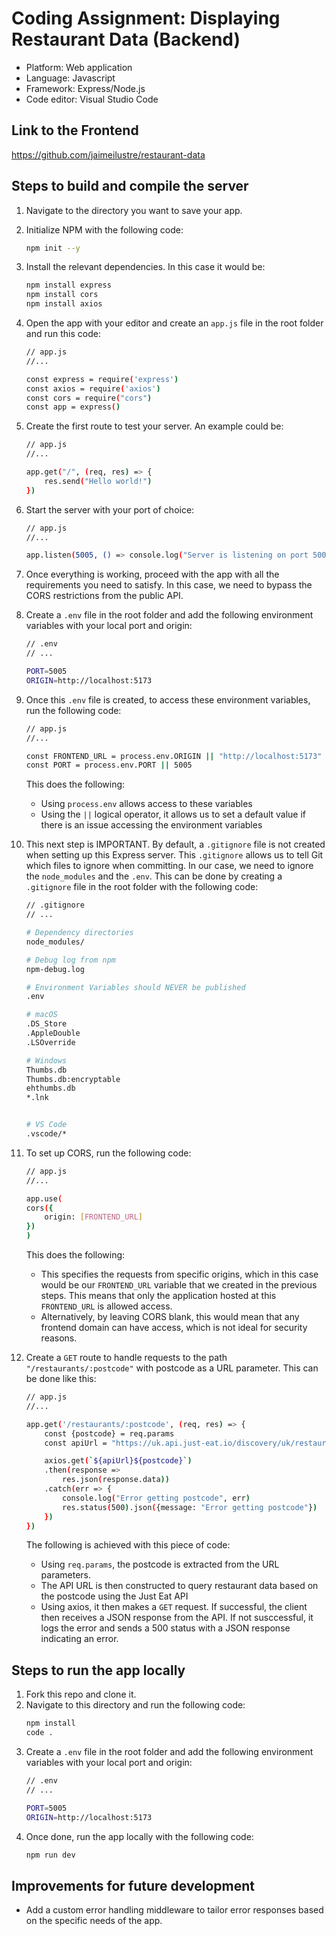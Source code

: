 # Coding Assignment: Displaying Restaurant Data (Backend)

- Platform: Web application
- Language: Javascript
- Framework: Express/Node.js
- Code editor: Visual Studio Code

## Link to the Frontend
https://github.com/jaimeilustre/restaurant-data

## Steps to build and compile the server

1. Navigate to the directory you want to save your app.
2. Initialize NPM with the following code:
    ``` bash
    npm init --y
    ```
3. Install the relevant dependencies. In this case it would be:
    ``` bash
    npm install express
    npm install cors
    npm install axios
    ```
4. Open the app with your editor and create an `app.js` file in the root folder and run this code:
    ``` bash
    // app.js
    //...

    const express = require('express')
    const axios = require('axios')
    const cors = require("cors")
    const app = express()
    ```
5. Create the first route to test your server. An example could be:
    ``` bash
    // app.js
    //...
    
    app.get("/", (req, res) => {
        res.send("Hello world!")
    })
    ```
6. Start the server with your port of choice:
    ``` bash
    // app.js
    //...
    
    app.listen(5005, () => console.log("Server is listening on port 5005!"))
    ```
7. Once everything is working, proceed with the app with all the requirements you need to satisfy. In this case, we need to bypass the CORS restrictions from the public API.

8. Create a `.env` file in the root folder and add the following environment variables with your local port and origin:
    ``` bash
    // .env
    // ...

    PORT=5005
    ORIGIN=http://localhost:5173
    ```

9. Once this `.env` file is created, to access these environment variables, run the following code:
    ``` bash
    // app.js
    //...
    
    const FRONTEND_URL = process.env.ORIGIN || "http://localhost:5173"
    const PORT = process.env.PORT || 5005
    ```
    This does the following:
    - Using `process.env` allows access to these variables
    - Using the `||` logical operator, it allows us to set a default value if there is an issue accessing the environment variables

10. This next step is IMPORTANT. By default, a `.gitignore` file is not created when setting up this Express server. This `.gitignore` allows us to tell Git which files to ignore when committing. In our case, we need to ignore the `node_modules` and the `.env`. This can be done by creating a `.gitignore` file in the root folder with the following code:
    ``` bash
    // .gitignore
    // ...

    # Dependency directories
    node_modules/

    # Debug log from npm
    npm-debug.log

    # Environment Variables should NEVER be published
    .env

    # macOS
    .DS_Store
    .AppleDouble
    .LSOverride

    # Windows
    Thumbs.db
    Thumbs.db:encryptable
    ehthumbs.db
    *.lnk


    # VS Code
    .vscode/*
    ```

11. To set up CORS, run the following code:
    ``` bash
    // app.js
    //...
    
    app.use(
    cors({
        origin: [FRONTEND_URL]
    })
    )
    ```
    This does the following:
    - This specifies the requests from specific origins, which in this case would be our `FRONTEND_URL` variable that we created in the previous steps. This means that only the application hosted at this `FRONTEND_URL` is allowed access.
    - Alternatively, by leaving CORS blank, this would mean that any frontend domain can have access, which is not ideal for security reasons.

12. Create a `GET` route to handle requests to the path `"/restaurants/:postcode"` with postcode as a URL parameter. This can be done like this:
    ``` bash
    // app.js
    //...
    
    app.get('/restaurants/:postcode', (req, res) => {
        const {postcode} = req.params
        const apiUrl = "https://uk.api.just-eat.io/discovery/uk/restaurants/enriched/bypostcode/"

        axios.get(`${apiUrl}${postcode}`)
        .then(response => 
            res.json(response.data))
        .catch(err => {
            console.log("Error getting postcode", err)
            res.status(500).json({message: "Error getting postcode"})
        })
    })
    ```
    The following is achieved with this piece of code:
    - Using `req.params`, the postcode is extracted from the URL parameters.
    - The API URL is then constructed to query restaurant data based on the postcode using the Just Eat API
    - Using axios, it then makes a `GET` request. If successful, the client then receives a JSON response from the API. If not susccessful, it logs the error and sends a 500 status with a JSON response indicating an error.

## Steps to run the app locally
1. Fork this repo and clone it.
2. Navigate to this directory and run the following code:
    ``` bash
    npm install
    code .
    ```
3. Create a `.env` file in the root folder and add the following environment variables with your local port and origin:
    ``` bash
    // .env
    // ...

    PORT=5005
    ORIGIN=http://localhost:5173
    ```
4. Once done, run the app locally with the following code:
    ``` bash
    npm run dev
    ```

## Improvements for future development
- Add a custom error handling middleware to tailor error responses based on the specific needs of the app.
